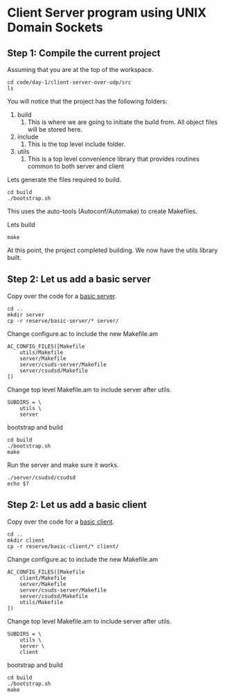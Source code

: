 # Client Server program using UNIX Domain Sockets

## Step 1: Compile the current project

Assuming that you are at the top of the workspace.

```
cd code/day-1/client-server-over-udp/src
ls
```

You will notice that the project has the following folders:

1. build
   1. This is where we are going to initiate the build from. All object files will be stored here.
1. include
   1. This is the top level include folder.
1. utils
   1. This is a top level convenience library that provides routines common to both server and client

Lets generate the files required to build.

```
cd build
./bootstrap.sh
```

This uses the auto-tools (Autoconf/Automake) to create Makefiles.

Lets build
```
make
```

At this point, the project completed building. We now have the utils library built.

## Step 2: Let us add a basic server

Copy over the code for a [basic server](code/day-1/client-server-over-udp/reserve/basic-server).

```
cd ..
mkdir server
cp -r reserve/basic-server/* server/
```

Change configure.ac to include the new Makefile.am

```
AC_CONFIG_FILES([Makefile
    utils/Makefile
    server/Makefile
    server/csuds-server/Makefile
    server/csudsd/Makefile
])
```

Change top level Makefile.am to include server after utils.

```
SUBDIRS = \
    utils \
    server
```

bootstrap and build

```
cd build
./bootstrap.sh
make
```

Run the server and make sure it works.

```
./server/csudsd/csudsd
echo $?
```

## Step 2: Let us add a basic client

Copy over the code for a [basic client](code/day-1/client-server-over-udp/reserve/basic-client).

```
cd ..
mkdir client
cp -r reserve/basic-client/* client/
```

Change configure.ac to include the new Makefile.am

```
AC_CONFIG_FILES([Makefile
    client/Makefile
    server/Makefile
    server/csuds-server/Makefile
    server/csudsd/Makefile
    utils/Makefile
])
```

Change top level Makefile.am to include server after utils.

```
SUBDIRS = \
    utils \
    server \
    client
```

bootstrap and build

```
cd build
./bootstrap.sh
make
```
